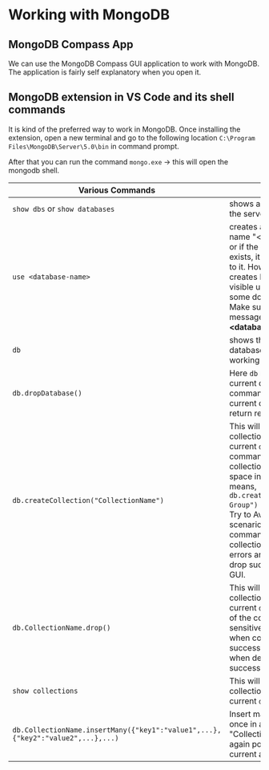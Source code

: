 # Working with MongoDB

## MongoDB Compass App

We can use the MongoDB Compass GUI application to work with MongoDB. The application is fairly self explanatory when you open it.

## MongoDB extension in VS Code and its shell commands

It is kind of the preferred way to work in MongoDB. Once installing the extension, open a new terminal and go to the following location `C:\Program Files\MongoDB\Server\5.0\bin` in command prompt.

After that you can run the command `mongo.exe` -> this will open the mongodb shell.

| Various Commands                                                                | Details                                                                                                                                                                                                                                                                                                                                                       |
| ------------------------------------------------------------------------------- | ------------------------------------------------------------------------------------------------------------------------------------------------------------------------------------------------------------------------------------------------------------------------------------------------------------------------------------------------------------- |
| `show dbs` or `show databases`                                                  | shows all the databases in the server                                                                                                                                                                                                                                                                                                                         |
| `use <database-name>`                                                           | creates a Database with name "\<database-name\>" or if the database already exists, it simply switches to it. However, the newly creates DB will not be visible unless you insert some document inside it. Make sure you see the message **"switched to db \<database-name\>"**                                                                               |
| `db`                                                                            | shows the current database you are using or working space DB                                                                                                                                                                                                                                                                                                  |
| `db.dropDatabase()`                                                             | Here `db` refers to the current database. So this command will drop the current database and return result like `{"ok":1}`                                                                                                                                                                                                                                    |
| `db.createCollection("CollectionName")`                                         | This will create a new collection inside the current `db`. **Note**, This commands also allows the collection names to have space in between. This means, `db.createCollection("Peer Group")` is also valid. But Try to Avoid such a scenarios as drop commands to such collections may give some errors and you will need to drop such collections from GUI. |
| `db.CollectionName.drop()`                                                      | This will drop the collection inside the current `db`. **Note**, the name of the collection is case sensitive. It returns `true` when collection is deleted successfully and `false` when deletion not successful.                                                                                                                                            |
| `show collections`                                                              | This will show the list of collections inside the current `db`                                                                                                                                                                                                                                                                                                |
| `db.CollectionName.insertMany({"key1":"value1",...},{"key2":"value2",...},...)` | Insert many documents at once in a collection "CollectionName". `db` again points to to the current active DB.                                                                                                                                                                                                                                                |
